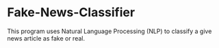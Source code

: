 # Fake-News-Classifier
This program uses Natural Language Processing (NLP) to classify a give news article as fake or real. 
